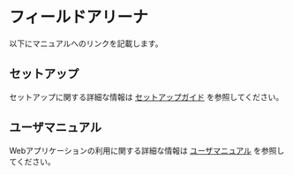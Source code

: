 # フィールドアリーナ

以下にマニュアルへのリンクを記載します。

## セットアップ

セットアップに関する詳細な情報は [セットアップガイド](Setup.md) を参照してください。

## ユーザマニュアル

Webアプリケーションの利用に関する詳細な情報は [ユーザマニュアル](UserManual.md) を参照してください。
